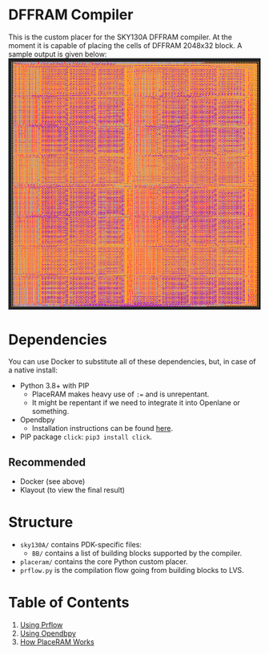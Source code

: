 # DFFRAM Compiler
This is the custom placer for the SKY130A DFFRAM compiler. At the moment it is capable of placing the cells of DFFRAM 2048x32 block. A sample output is given below:
![Klayout showing the 2048x32 module placed](./docs/img/8kb_layout.png)

# Dependencies
You can use Docker to substitute all of these dependencies, but, in case of a native install:

* Python 3.8+ with PIP
  * PlaceRAM makes heavy use of `:=` and is unrepentant.
  * It might be repentant if we need to integrate it into Openlane or something.
* Opendbpy
  * Installation instructions can be found [here](./docs/md/Using%20Opendbpy.md).
* PIP package `click`: `pip3 install click`.

## Recommended
* Docker (see above)
* Klayout (to view the final result)

# Structure
* `sky130A/` contains PDK-specific files:
  * `BB/` contains a list of building blocks supported by the compiler.
* `placeram/` contains the core Python custom placer.
* `prflow.py` is the compilation flow going from building blocks to LVS.

# Table of Contents
<!-- Note: Yes, ordered lists mandate all of them to be 1. in markdown. -->
1. [Using Prflow](./md/Using%20Prflow.md)
1. [Using Opendbpy](./md/Using%20Opendbpy.md)
1. [How PlaceRAM Works](./md/How%20PlaceRAM%20Works.md)
